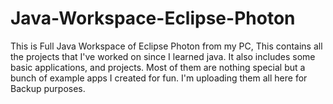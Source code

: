 # Java-Workspace-Eclipse-Photon
This is Full Java Workspace of Eclipse Photon from my PC, This contains all the projects that I've worked on since I learned java. It also includes some basic applications, and projects. Most of them are nothing special but a bunch of example apps I created for fun.
I'm uploading them all here for Backup purposes.
